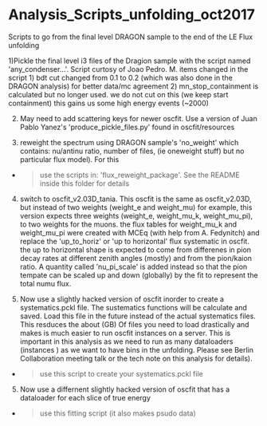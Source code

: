 # Analysis_Scripts_unfolding_oct2017
Scripts to go from the final level DRAGON sample to the end of the LE Flux unfolding 


1)Pickle the final level i3 files of the Dragion sample with the script named 'any_condenser...'. Script curtosy of Joao Pedro. M.
    items changed in the script 1) bdt cut changed from 0.1 to 0.2 (which was also done in the DRAGON analysis) for better data/mc agreement
                                2) mn_stop_containment is calculated but no longer used. we do not cut on this (we keep start containment)                                   this gains us some high energy events (~2000)
                                
2) May need to add scattering keys for newer oscfit. Use a version of Juan Pablo Yanez's 'produce_pickle_files.py' found in oscfit/resources

3) reweight the spectrum using DRAGON sample's 'no_weight' which contains: nu/antinu ratio, number of files, (ie oneweight stuff) but no particular flux model). For this 
- > use the scripts in:  'flux_reweight_package'.  See the README inside this folder for details

4) switch to oscfit_v2.03D_tania.  This oscfit is the same as oscfit_v2.03D, but instead of two weights (weight_e and weight_mu) for example, this version expects three weights (weight_e, weight_mu_k, weight_mu_pi), to two weights for the muons. the flux tables for weight_mu_k and weight_mu_pi were created with MCEq (with help from A. Fedynitch) and replace the 'up_to_horiz' or 'up to horizontal' flux systematic in oscfit. the up to horizontal shape is expected to come from differenes in pion decay rates at different zenith angles (mostly) and from the pion/kaion ratio.  A quantity called 'nu_pi_scale' is added instead so that the pion tempate can be scaled up and down (globally) by the fit to represent the total numu flux. 

4) Now use a slightly hacked version of oscfit inorder to create a systematics.pckl file. The sustematics functions will be calculate and saved.  Load this file in the future instead of the actual systematics files. This resduces the about (GB) Of files you need to load drastically and makes is much easier to run oscfit instances on a server. This is important in this analysis as we need to run as many dataloaders (instances ) as we want to have bins in the unfolding. Please see Berlin Collaboration meeting talk or the tech note on this analysis for details). 
  - > use this script to create your systematics.pckl file

5) Now use a differnent slightly hacked version of oscfit that has a dataloader for each slice of true energy
  - > use this fitting script (it also makes psudo data)
